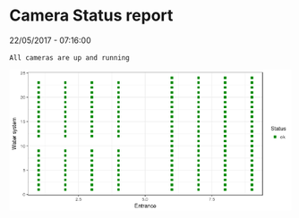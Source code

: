 Camera Status report
================
22/05/2017 - 07:16:00

    All cameras are up and running

![](camreport_files/figure-markdown_github/unnamed-chunk-2-1.png)
